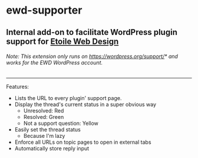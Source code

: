 # ewd-supporter
## Internal add-on to facilitate WordPress plugin support for [Etoile Web Design](https://www.etoilewebdesign.com/)
###### Note: This extension only runs on https://wordpress.org/support/* and works for the EWD WordPress account.
---
Features:
- Lists the URL to every plugin' support page.
- Display the thread's current status in a super obvious way
    - Unresolved: Red
    - Resolved: Green
    - Not a support question: Yellow
- Easily set the thread status
    - Because I'm lazy 
- Enforce all URLs on topic pages to open in external tabs
- Automatically store reply input